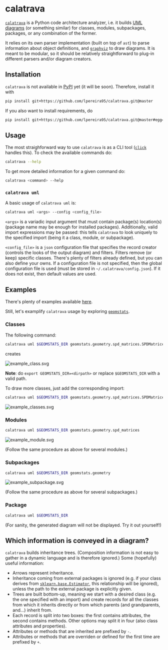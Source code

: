 
# calatrava


[`calatrava`](https://en.wikipedia.org/wiki/Santiago_Calatrava) is a Python code architecture analyzer, i.e. it builds [UML diagrams](https://en.wikipedia.org/wiki/Unified_Modeling_Language) (or something similar) for classes, modules, subpackages, packages, or any combination of the former.

It relies on its own parser implementation (built on top of `ast`) to parse information about object definitions, and [`graphviz`](https://pypi.org/project/graphviz/) to draw diagrams. It is meant to be modular, so it should be relatively straightforward to plug-in different parsers and/or diagram creators.


## Installation

`calatrava` is not available in [PyPI](https://pypi.org/) yet (it will be soon). Therefore, install it with


```bash
pip install git+https://github.com/lpereira95/calatrava.git@master
```


If you also want to install requirements, do

```bash
pip install git+https://github.com/lpereira95/calatrava.git@master#egg=calatrava
```


## Usage

The most straighforward way to use `calatrava` is as a CLI tool ([`click`](https://pypi.org/project/click/) handles this). To check the available commands do:

```bash
calatrava --help
```

To get more detailed information for a given command do:

```bash
calatrava <command> --help
```


### `calatrava uml`

A basic usage of `calatrava uml` is:

```bash
calatrava uml <args> --config <config_file>
```

`<args>` is a variadic input argument that must contain package(s) location(s) (package name may be enough for installed packages). Additionally, valid import expressions may be passed: this tells `calatrava` to look uniquely to the specified import (being it a class, module, or subpackage).


`<config_file>` is a `json` configuration file that specifies the record creator (controls the looks of the output diagram) and filters. Filters remove (or keep) specific classes. There's plenty of filters already defined, but you can also define your owns. If a configuration file is not specified, then the global configuration file is used (must be stored in `~/.calatrava/config.json`). If it does not exist, then default values are used.


## Examples

There's plenty of examples available [here](https://calatrava.readthedocs.io/en/latest/examples.html).

Still, let's examplify `calatrava` usage by exploring [`geomstats`](https://github.com/geomstats/geomstats).


### Classes


The following command:

```bash
calatrava uml $GEOMSTATS_DIR geomstats.geometry.spd_matrices.SPDMatrices
```


creates

![example_class.svg](https://raw.githubusercontent.com/lpereira95/calatrava/master/images/example_class.svg)


**Note**: do `export GEOMSTATS_DIR=<dirpath>` or replace `$GEOMSTATS_DIR` with a valid path.


To draw more classes, just add the corresponding import:

```bash
calatrava uml $GEOMSTATS_DIR geomstats.geometry.spd_matrices.SPDMatrices geomstats.geometry.spd_matrices.SPDMetricAffine
```

![example_classes.svg](https://raw.githubusercontent.com/lpereira95/calatrava/master/images/example_classes.svg)


### Modules

```bash
calatrava uml $GEOMSTATS_DIR geomstats.geometry.spd_matrices
```

![example_module.svg](https://raw.githubusercontent.com/lpereira95/calatrava/master/images/example_module.svg)


(Follow the same procedure as above for several modules.)


### Subpackages


```bash
calatrava uml $GEOMSTATS_DIR geomstats.geometry
```

![example_subpackage.svg](https://raw.githubusercontent.com/lpereira95/calatrava/master/images/example_subpackage.svg)


(Follow the same procedure as above for several subpackages.)


### Package

```bash
calatrava uml $GEOMSTATS_DIR
```

(For sanity, the generated diagram will not be displayed. Try it out yourself!)



## Which information is conveyed in a diagram?


`calatrava` builds inheritance trees. (Composition information is not easy to gather in a dynamic language and is therefore ignored.) Some (hopefully) useful information:

* Arrows represent inheritance.
* Inheritance coming from external packages is ignored (e.g. if your class derives from [`sklearn.base.Estimator`](https://scikit-learn.org/stable/modules/generated/sklearn.base.BaseEstimator.html#sklearn.base.BaseEstimator), this relationship will be ignored), unless the path to the external package is explicitly given.
* Trees are built bottom-up, meaning we start with a desired class (e.g. the one specified with an import) and create records for all the classes from which it inherits directly or from which parents (and grandparents, and...) inherit from.
* Each record is split into two boxes: the first contains attributes, the second contains methods. Other options may split it in four (also class attributes and properties).
* Attributes or methods that are inherited are prefixed by `-`.
* Attributes or methods that are overriden or defined for the first time are prefixed by `+`.